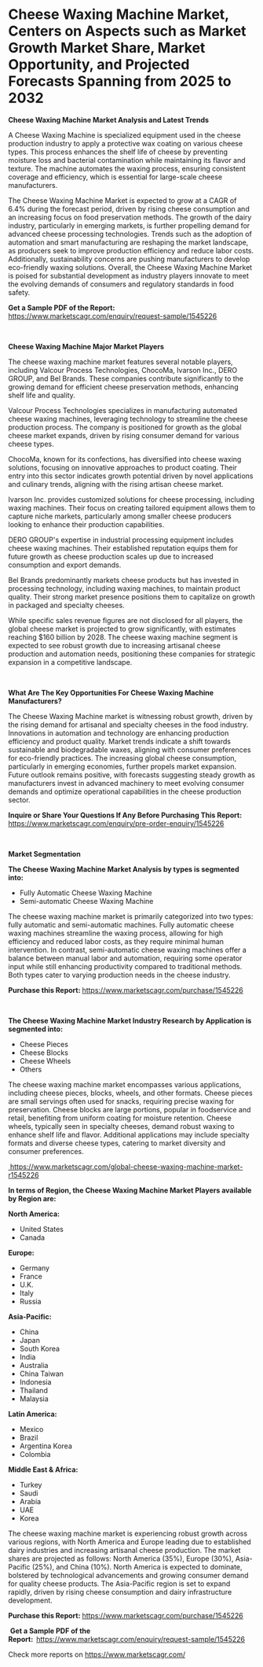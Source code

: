 <p><h1>Cheese Waxing Machine Market, Centers on Aspects such as Market Growth Market Share, Market Opportunity, and Projected Forecasts Spanning from 2025 to 2032</h1></p><p><strong>Cheese Waxing Machine Market Analysis and Latest Trends</strong></p>
<p><p>A Cheese Waxing Machine is specialized equipment used in the cheese production industry to apply a protective wax coating on various cheese types. This process enhances the shelf life of cheese by preventing moisture loss and bacterial contamination while maintaining its flavor and texture. The machine automates the waxing process, ensuring consistent coverage and efficiency, which is essential for large-scale cheese manufacturers.</p><p>The Cheese Waxing Machine Market is expected to grow at a CAGR of 6.4% during the forecast period, driven by rising cheese consumption and an increasing focus on food preservation methods. The growth of the dairy industry, particularly in emerging markets, is further propelling demand for advanced cheese processing technologies. Trends such as the adoption of automation and smart manufacturing are reshaping the market landscape, as producers seek to improve production efficiency and reduce labor costs. Additionally, sustainability concerns are pushing manufacturers to develop eco-friendly waxing solutions. Overall, the Cheese Waxing Machine Market is poised for substantial development as industry players innovate to meet the evolving demands of consumers and regulatory standards in food safety.</p></p>
<p><strong>Get a Sample PDF of the Report:&nbsp;</strong> <a href="https://www.marketscagr.com/enquiry/request-sample/1545226?utm_campaign=1920&utm_medium=2&utm_source=Github&utm_content=ia&utm_term=17022025&utm_id=cheese-waxing-machine">https://www.marketscagr.com/enquiry/request-sample/1545226</a></p>
<p>&nbsp;</p>
<p><strong>Cheese Waxing Machine Major Market Players</strong></p>
<p><p>The cheese waxing machine market features several notable players, including Valcour Process Technologies, ChocoMa, Ivarson Inc., DERO GROUP, and Bel Brands. These companies contribute significantly to the growing demand for efficient cheese preservation methods, enhancing shelf life and quality.</p><p>Valcour Process Technologies specializes in manufacturing automated cheese waxing machines, leveraging technology to streamline the cheese production process. The company is positioned for growth as the global cheese market expands, driven by rising consumer demand for various cheese types.</p><p>ChocoMa, known for its confections, has diversified into cheese waxing solutions, focusing on innovative approaches to product coating. Their entry into this sector indicates growth potential driven by novel applications and culinary trends, aligning with the rising artisan cheese market.</p><p>Ivarson Inc. provides customized solutions for cheese processing, including waxing machines. Their focus on creating tailored equipment allows them to capture niche markets, particularly among smaller cheese producers looking to enhance their production capabilities.</p><p>DERO GROUP's expertise in industrial processing equipment includes cheese waxing machines. Their established reputation equips them for future growth as cheese production scales up due to increased consumption and export demands.</p><p>Bel Brands predominantly markets cheese products but has invested in processing technology, including waxing machines, to maintain product quality. Their strong market presence positions them to capitalize on growth in packaged and specialty cheeses.</p><p>While specific sales revenue figures are not disclosed for all players, the global cheese market is projected to grow significantly, with estimates reaching $160 billion by 2028. The cheese waxing machine segment is expected to see robust growth due to increasing artisanal cheese production and automation needs, positioning these companies for strategic expansion in a competitive landscape.</p></p>
<p>&nbsp;</p>
<p><strong>What Are The Key Opportunities For Cheese Waxing Machine Manufacturers?</strong></p>
<p><p>The Cheese Waxing Machine market is witnessing robust growth, driven by the rising demand for artisanal and specialty cheeses in the food industry. Innovations in automation and technology are enhancing production efficiency and product quality. Market trends indicate a shift towards sustainable and biodegradable waxes, aligning with consumer preferences for eco-friendly practices. The increasing global cheese consumption, particularly in emerging economies, further propels market expansion. Future outlook remains positive, with forecasts suggesting steady growth as manufacturers invest in advanced machinery to meet evolving consumer demands and optimize operational capabilities in the cheese production sector.</p></p>
<p><strong>Inquire or Share Your Questions If Any Before Purchasing This Report:</strong> <a href="https://www.marketscagr.com/enquiry/pre-order-enquiry/1545226?utm_campaign=1920&utm_medium=2&utm_source=Github&utm_content=ia&utm_term=17022025&utm_id=cheese-waxing-machine">https://www.marketscagr.com/enquiry/pre-order-enquiry/1545226</a></p>
<p>&nbsp;</p>
<p><strong>Market Segmentation</strong></p>
<p><strong>The Cheese Waxing Machine Market Analysis by types is segmented into:</strong></p>
<p><ul><li>Fully Automatic Cheese Waxing Machine</li><li>Semi-automatic Cheese Waxing Machine</li></ul></p>
<p><p>The cheese waxing machine market is primarily categorized into two types: fully automatic and semi-automatic machines. Fully automatic cheese waxing machines streamline the waxing process, allowing for high efficiency and reduced labor costs, as they require minimal human intervention. In contrast, semi-automatic cheese waxing machines offer a balance between manual labor and automation, requiring some operator input while still enhancing productivity compared to traditional methods. Both types cater to varying production needs in the cheese industry.</p></p>
<p><strong>Purchase this Report:&nbsp;</strong><a href="https://www.marketscagr.com/purchase/1545226?utm_campaign=1920&utm_medium=2&utm_source=Github&utm_content=ia&utm_term=17022025&utm_id=cheese-waxing-machine">https://www.marketscagr.com/purchase/1545226</a></p>
<p>&nbsp;</p>
<p><strong>The Cheese Waxing Machine Market Industry Research by Application is segmented into:</strong></p>
<p><ul><li>Cheese Pieces</li><li>Cheese Blocks</li><li>Cheese Wheels</li><li>Others</li></ul></p>
<p><p>The cheese waxing machine market encompasses various applications, including cheese pieces, blocks, wheels, and other formats. Cheese pieces are small servings often used for snacks, requiring precise waxing for preservation. Cheese blocks are large portions, popular in foodservice and retail, benefiting from uniform coating for moisture retention. Cheese wheels, typically seen in specialty cheeses, demand robust waxing to enhance shelf life and flavor. Additional applications may include specialty formats and diverse cheese types, catering to market diversity and consumer preferences.</p></p>
<p><a href="https://www.marketscagr.com/global-cheese-waxing-machine-market-r1545226?utm_campaign=1920&utm_medium=2&utm_source=Github&utm_content=ia&utm_term=17022025&utm_id=cheese-waxing-machine">&nbsp;https://www.marketscagr.com/global-cheese-waxing-machine-market-r1545226</a></p>
<p><strong>In terms of Region, the Cheese Waxing Machine Market Players available by Region are:</strong></p>
<p>
    <p> <strong> North America: </strong>
        <ul>
            <li>United States</li>
            <li>Canada</li>
        </ul>
        </p> 
    <p> <strong> Europe: </strong>
        <ul>
            <li>Germany</li>
            <li>France</li>
            <li>U.K.</li>
            <li>Italy</li>
            <li>Russia</li>
        </ul>
        </p> 
    <p> <strong> Asia-Pacific: </strong>
        <ul>
            <li>China</li>
            <li>Japan</li>
            <li>South Korea</li>
            <li>India</li>
            <li>Australia</li>
            <li>China Taiwan</li>
            <li>Indonesia</li>
            <li>Thailand</li>
            <li>Malaysia</li>
        </ul>
        </p> 
    <p> <strong> Latin America: </strong>
        <ul>
            <li>Mexico</li>
            <li>Brazil</li>
            <li>Argentina Korea</li>
            <li>Colombia</li>
        </ul>
        </p> 
    <p> <strong> Middle East & Africa: </strong>
        <ul>
            <li>Turkey</li>
            <li>Saudi</li>
            <li>Arabia</li>
            <li>UAE</li>
            <li>Korea</li>
        </ul>
    </p>
    </p>
<p><p>The cheese waxing machine market is experiencing robust growth across various regions, with North America and Europe leading due to established dairy industries and increasing artisanal cheese production. The market shares are projected as follows: North America (35%), Europe (30%), Asia-Pacific (25%), and China (10%). North America is expected to dominate, bolstered by technological advancements and growing consumer demand for quality cheese products. The Asia-Pacific region is set to expand rapidly, driven by rising cheese consumption and dairy infrastructure development.</p></p>
<p><strong>Purchase this Report: </strong><a href="https://www.marketscagr.com/purchase/1545226?utm_campaign=1920&utm_medium=2&utm_source=Github&utm_content=ia&utm_term=17022025&utm_id=cheese-waxing-machine">https://www.marketscagr.com/purchase/1545226</a></p>
<p>&nbsp;<strong>Get a Sample PDF of the Report:&nbsp;&nbsp;</strong><a href="https://www.marketscagr.com/enquiry/request-sample/1545226?utm_campaign=1920&utm_medium=2&utm_source=Github&utm_content=ia&utm_term=17022025&utm_id=cheese-waxing-machine">https://www.marketscagr.com/enquiry/request-sample/1545226</a></p>
<p><strong></strong></p>
<p>Check more reports on <a href="https://www.marketscagr.com/?utm_campaign=1920&utm_medium=2&utm_source=Github&utm_content=ia&utm_term=17022025&utm_id=cheese-waxing-machine">https://www.marketscagr.com/</a></p>